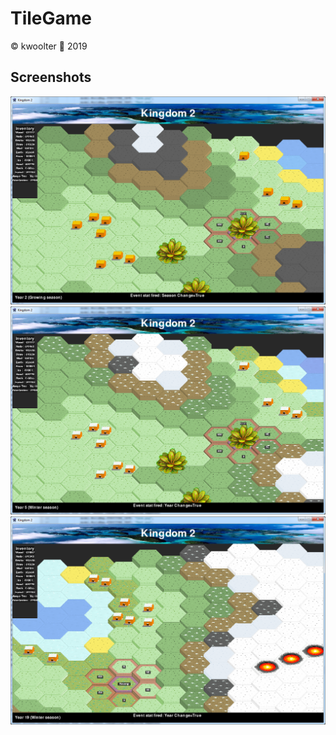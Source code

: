 # TileGame
:copyright: kwoolter :monkey: 2019


## Screenshots

<img src="https://github.com/kwoolter/TileGame/blob/Kingdom2/view/screenshots/Capture1.PNG?raw=true" alt="cards1">
<br>
<img src="https://github.com/kwoolter/TileGame/blob/Kingdom2/view/screenshots/Capture2.PNG?raw=true" alt="cards2">
<br>
<img src="https://github.com/kwoolter/TileGame/blob/Kingdom2/view/screenshots/Capture3.PNG?raw=true" alt="cards3">
